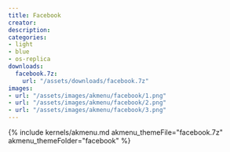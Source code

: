 ```yaml
---
title: Facebook
creator:
description: 
categories:
- light
- blue
- os-replica
downloads:
  facebook.7z:
    url: "/assets/downloads/facebook.7z"
images:
- url: "/assets/images/akmenu/facebook/1.png"
- url: "/assets/images/akmenu/facebook/2.png"
- url: "/assets/images/akmenu/facebook/3.png"
---
```


{% include kernels/akmenu.md akmenu_themeFile="facebook.7z" akmenu_themeFolder="facebook" %}
